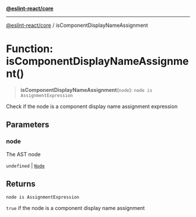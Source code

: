 [**@eslint-react/core**](../README.md)

***

[@eslint-react/core](../README.md) / isComponentDisplayNameAssignment

# Function: isComponentDisplayNameAssignment()

> **isComponentDisplayNameAssignment**(`node`): `node is AssignmentExpression`

Check if the node is a component display name assignment expression

## Parameters

### node

The AST node

`undefined` | [`Node`](../-internal-/type-aliases/Node.md)

## Returns

`node is AssignmentExpression`

`true` if the node is a component display name assignment
